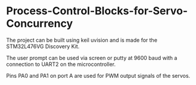 # Process-Control-Blocks-for-Servo-Concurrency
The project can be built using keil uvision and is made for the STM32L476VG Discovery Kit.

The user prompt can be used via screen or putty at 9600 baud with a connection to UART2 on the microcontroller.

Pins PA0 and PA1 on port A are used for PWM output signals of the servos.  
